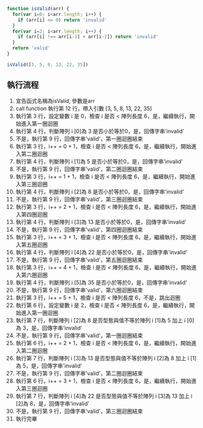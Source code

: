 ``` js
function isValid(arr) {
  for(var i=0; i<arr.length; i++) {
    if (arr[i] <= 0) return 'invalid'
  }
  for(var i=2; i<arr.length; i++) {
    if (arr[i] !== arr[i-1] + arr[i-2]) return 'invalid'
  }
  return 'valid'
}

isValid([3, 5, 8, 13, 22, 35])
```

## 執行流程

1. 宣告函式名稱為isValid, 參數是arr
2. call function 執行第 12 行，帶入引數 [3, 5, 8, 13, 22, 35] 
3. 執行第 3 行，設定變數 i 是 0，檢查 i 是否 < 陣列長度 6，是，繼續執行，開始進入第一圈迴圈
4. 執行第 4 行，判斷陣列 i [0]為 3 是否小於等於0，是，回傳字串'invalid'
5. 不是，執行第 9 行，回傳字串'valid'，第一圈迴圈結束
6. 執行第 3 行，i++ = 0 + 1，檢查 i 是否 < 陣列長度 6，是，繼續執行，開始進入第二圈迴圈
7. 執行第 4 行，判斷陣列 i [1]為 5 是否小於等於0，是，回傳字串'invalid'
8. 不是，執行第 9 行，回傳字串'valid'，第二圈迴圈結束
9. 執行第 3 行，i++ = 1 + 1，檢查 i 是否 < 陣列長度 6，是，繼續執行，開始進入第三圈迴圈
10. 執行第 4 行，判斷陣列 i [2]為 8 是否小於等於0，是，回傳字串'invalid'
11. 不是，執行第 9 行，回傳字串'valid'，第三圈迴圈結束
12. 執行第 3 行，i++ = 2 + 1，檢查 i 是否 < 陣列長度 6，是，繼續執行，開始進入第四圈迴圈
13. 執行第 4 行，判斷陣列 i [3]為 13 是否小於等於0，是，回傳字串'invalid'
14. 不是，執行第 9 行，回傳字串'valid'，第四圈迴圈結束
15. 執行第 3 行，i++ = 3 + 1，檢查 i 是否 < 陣列長度 6，是，繼續執行，開始進入第五圈迴圈
16. 執行第 4 行，判斷陣列 i [4]為 22 是否小於等於0，是，回傳字串'invalid'
17. 不是，執行第 9 行，回傳字串'valid'，第五圈迴圈結束
18. 執行第 3 行，i++ = 4 + 1，檢查 i 是否 < 陣列長度 6，是，繼續執行，開始進入第六圈迴圈
19. 執行第 4 行，判斷陣列 i [5]為 35 是否小於等於0，是，回傳字串'invalid'
20. 不是，執行第 9 行，回傳字串'valid'，第六圈迴圈結束
21. 執行第 3 行，i++ = 5 + 1，檢查 i 是否 < 陣列長度 6，不是，跳出迴圈
22. 執行第 6 行，設定變數 i 是 2，檢查 i 是否 < 陣列長度 6，是，繼續執行，開始進入第一圈迴圈
23. 執行第 7 行，判斷陣列 i [2]為 8 是否型態與值不等於陣列 i [1]為 5 加上 i [0]為 3，是，回傳字串'invalid'
24. 不是，執行第 9 行，回傳字串'valid'，第一圈迴圈結束
25. 執行第 6 行，i++ = 2 + 1，檢查 i 是否 < 陣列長度 6，是，繼續執行，開始進入第二圈迴圈
26. 執行第 7 行，判斷陣列 i [3]為 13 是否型態與值不等於陣列 i [2]為 8 加上 i [1]為 5，是，回傳字串'invalid'
27. 不是，執行第 9 行，回傳字串'valid'，第二圈迴圈結束
28. 執行第 6 行，i++ = 3 + 1，檢查 i 是否 < 陣列長度 6，是，繼續執行，開始進入第三圈迴圈
29. 執行第 7 行，判斷陣列 i [4]為 22 是否型態與值不等於陣列 i [3]為 13 加上 i [2]為 8，是，回傳字串'invalid'
30. 不是，執行第 9 行，回傳字串'valid'，第三圈迴圈結束
31. 執行完畢

